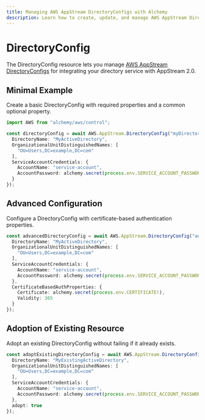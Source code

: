 ```yaml
---
title: Managing AWS AppStream DirectoryConfigs with Alchemy
description: Learn how to create, update, and manage AWS AppStream DirectoryConfigs using Alchemy Cloud Control.
---
```


# DirectoryConfig

The DirectoryConfig resource lets you manage [AWS AppStream DirectoryConfigs](https://docs.aws.amazon.com/appstream/latest/userguide/) for integrating your directory service with AppStream 2.0.

## Minimal Example

Create a basic DirectoryConfig with required properties and a common optional property.

```ts
import AWS from "alchemy/aws/control";

const directoryConfig = await AWS.AppStream.DirectoryConfig("myDirectoryConfig", {
  DirectoryName: "MyActiveDirectory",
  OrganizationalUnitDistinguishedNames: [
    "OU=Users,DC=example,DC=com"
  ],
  ServiceAccountCredentials: {
    AccountName: "service-account",
    AccountPassword: alchemy.secret(process.env.SERVICE_ACCOUNT_PASSWORD!)
  }
});
```

## Advanced Configuration

Configure a DirectoryConfig with certificate-based authentication properties.

```ts
const advancedDirectoryConfig = await AWS.AppStream.DirectoryConfig("advancedDirectoryConfig", {
  DirectoryName: "MyActiveDirectory",
  OrganizationalUnitDistinguishedNames: [
    "OU=Users,DC=example,DC=com"
  ],
  ServiceAccountCredentials: {
    AccountName: "service-account",
    AccountPassword: alchemy.secret(process.env.SERVICE_ACCOUNT_PASSWORD!)
  },
  CertificateBasedAuthProperties: {
    Certificate: alchemy.secret(process.env.CERTIFICATE!),
    Validity: 365
  }
});
```

## Adoption of Existing Resource

Adopt an existing DirectoryConfig without failing if it already exists.

```ts
const adoptExistingDirectoryConfig = await AWS.AppStream.DirectoryConfig("existingDirectoryConfig", {
  DirectoryName: "MyExistingActiveDirectory",
  OrganizationalUnitDistinguishedNames: [
    "OU=Users,DC=example,DC=com"
  ],
  ServiceAccountCredentials: {
    AccountName: "service-account",
    AccountPassword: alchemy.secret(process.env.SERVICE_ACCOUNT_PASSWORD!)
  },
  adopt: true
});
```